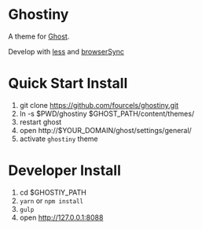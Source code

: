 # Ghostiny

A theme for [Ghost](http://github.com/tryghost/ghost/).

Develop with [less](http://lesscss.org/) and [browserSync](https://browsersync.io/)

# Quick Start Install
1. git clone https://github.com/fourcels/ghostiny.git
1. ln -s $PWD/ghostiny $GHOST_PATH/content/themes/
1. restart ghost
1. open http://$YOUR_DOMAIN/ghost/settings/general/
1. activate `ghostiny` theme

# Developer Install
1. cd $GHOSTIY_PATH
1. `yarn` or `npm install`
1. `gulp`
1. open http://127.0.0.1:8088
